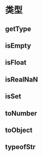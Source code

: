 
# 类型

## getType

<!--@include: ../../common/type/getType.md-->

## isEmpty

<!--@include: ../../common/type/isEmpty.md-->

## isFloat

<!--@include: ../../common/type/isFloat.md-->

## isRealNaN

<!--@include: ../../common/type/isRealNaN.md-->

## isSet

<!--@include: ../../common/type/isSet.md-->

## toNumber

<!--@include: ../../common/type/toNumber.md-->

## toObject

<!--@include: ../../common/type/toObject.md-->

## typeofStr

<!--@include: ../../common/type/typeofStr.md-->